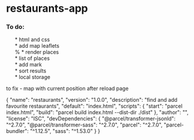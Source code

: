 # restaurants-app

### To do: <br>

<ul>
* html and css <br>
* add map leaflets<br>%
* render places <br>
* list of places <br>
* add mark <br>
* sort results <br>
* local storage <br>
</ul>

to fix - map with current position after reload page

{
"name": "restaurants",
"version": "1.0.0",
"description": "find and add favourite restaurants",
"default": "index.html",
"scripts": {
"start": "parcel index.html",
"build": "parcel build index.html --dist-dir ./dist"
},
"author": "",
"license": "ISC",
"devDependencies": {
"@parcel/transformer-jsonld": "^2.7.0",
"@parcel/transformer-sass": "^2.7.0",
"parcel": "^2.7.0",
"parcel-bundler": "^1.12.5",
"sass": "^1.53.0"
}
}
